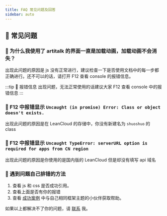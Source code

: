 ```yaml
---
title: FAQ 常见问题及回答
sidebar: auto
---
```


## 🔨 常见问题

### 🔨 为什么我使用了 artitalk 的界面一直是加载动画，加载动画不会消失？

出现此问题的原因是 js 没有正常进行，建议检查一下是否使用文档中的每一步都正确进行。还不可以的话，请打开 F12 查看 console 的报错信息。

:::tip 🔨 报错信息
出现问题，无法正常使用的话建议大家 F12 查看 console 中的报错信息
:::

### 🔨 F12 中报错显示 `Uncaught (in promise) Error: Class or object doesn't exists.`

出现此问题的原因是在 LeanCloud 的存储中，你没有新建名为 `shuoshuo` 的 class

### 🔨 F12 中报错显示 `Uncaught TypeError: serverURL option is required for apps from CN region`

出现此问题的原因是你使用的是国内版的 LeanCloud 但是却没有填写 api 域名


### 🔨 遇到问题自己排错的方法

1. 查看 js 和 css 是否成功引用。
2. 查看上面是否有你的报错
3. 查看 [成功案例](/links) 中与自己相同框架主题的小伙伴获取帮助。

如果以上都解决不了你的问题，请 [联系](/contact) 我。

<ins class="adsbygoogle"
     style="display:block"
     data-ad-format="fluid"
     data-ad-layout-key="-fb+5w+4e-db+86"
     data-ad-client="ca-pub-9420537843748923"
     data-ad-slot="8405286900"></ins>
<script>
     (adsbygoogle = window.adsbygoogle || []).push({});
</script>
